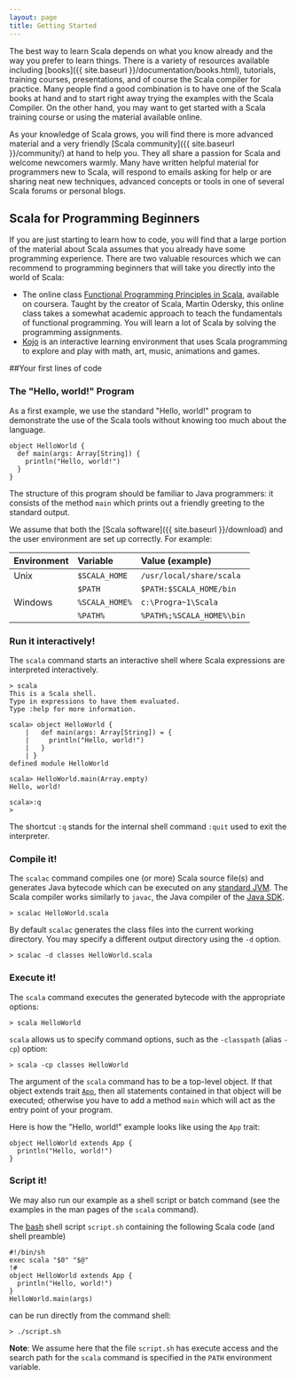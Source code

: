 ```yaml
---
layout: page
title: Getting Started
---
```


The best way to learn Scala depends on what you know already and the way you prefer to learn things. There is a variety of resources available including [books]({{ site.baseurl }}/documentation/books.html), tutorials, training courses, presentations, and of course the Scala compiler for practice. Many people find a good combination is to have one of the Scala books at hand and to start right away trying the examples with the Scala Compiler. On the other hand, you may want to get started with a Scala training course or using the material available online.

As your knowledge of Scala grows, you will find there is more advanced material and a very friendly [Scala community]({{ site.baseurl }}/community/) at hand to help you. They all share a passion for Scala and welcome newcomers warmly. Many have written helpful material for programmers new to Scala, will respond to emails asking for help or are sharing neat new techniques, advanced concepts or tools in one of several Scala forums or personal blogs.


## Scala for Programming Beginners

If you are just starting to learn how to code, you will find that a large portion of the material about Scala assumes that you already have some programming experience. There are two valuable resources which we can recommend to programming beginners that will take you directly into the world of Scala:

* The online class [Functional Programming Principles in Scala](https://www.coursera.org/course/progfun), available on coursera. Taught by the creator of Scala, Martin Odersky, this online class takes a somewhat academic approach to teach the fundamentals of functional programming. You will learn a lot of Scala by solving the programming assignments.
* [Kojo](http://www.kogics.net/sf:kojo) is an interactive learning environment that uses Scala programming to explore and play with math, art, music, animations and games.

##Your first lines of code

### The "Hello, world!" Program

As a first example, we use the standard "Hello, world!" program to demonstrate the use of the Scala tools without knowing too much about the language.

    object HelloWorld {
      def main(args: Array[String]) {
        println("Hello, world!")
      }
    }

The structure of this program should be familiar to Java programmers: it consists of the method `main` which prints out a friendly greeting to the standard output.

We assume that both the [Scala software]({{ site.baseurl  }}/download) and the user environment are set up correctly. For example:

| Environment | Variable         | Value (example)
|:------------|:-----------------|:---------------
| Unix        | `$SCALA_HOME`    | `/usr/local/share/scala`
|             | `$PATH`          | `$PATH:$SCALA_HOME/bin`
| Windows     | `%SCALA_HOME%`   | `c:\Progra~1\Scala`
|             | `%PATH%`         | `%PATH%;%SCALA_HOME%\bin`


### Run it interactively!

The `scala` command starts an interactive shell where Scala expressions are interpreted interactively.

    > scala
    This is a Scala shell.
    Type in expressions to have them evaluated.
    Type :help for more information.

    scala> object HelloWorld {
        |   def main(args: Array[String]) = {
        |     println("Hello, world!")
        |   }
        | }
    defined module HelloWorld

    scala> HelloWorld.main(Array.empty)
    Hello, world!

    scala>:q
    >

The shortcut `:q` stands for the internal shell command `:quit` used to exit the interpreter.

### Compile it!

The `scalac` command compiles one (or more) Scala source file(s) and generates Java bytecode which can be executed on any [standard JVM](http://java.sun.com/docs/books/jvms/). The Scala compiler works similarly to `javac`, the Java compiler of the [Java SDK](http://java.sun.com/javase/).

    > scalac HelloWorld.scala

By default `scalac` generates the class files into the current working directory. You may specify a different output directory using the `-d` option.

    > scalac -d classes HelloWorld.scala


### Execute it!

The `scala` command executes the generated bytecode with the appropriate options:

    > scala HelloWorld

`scala` allows us to specify command options, such as the `-classpath` (alias `-cp`) option:

    > scala -cp classes HelloWorld

The argument of the `scala` command has to be a top-level object. If that object extends trait [`App`]({{page.docpath}}#scala.App), then all statements contained in that object will be executed; otherwise you have to add a method `main` which will act as the           entry point of your program.

Here is how the "Hello, world!" example looks like using the `App` trait:

    object HelloWorld extends App {
      println("Hello, world!")
    }

### Script it!

We may also run our example as a shell script or batch command (see the examples in the man pages of the `scala` command).

The [bash](http://www.gnu.org/software/bash/) shell script `script.sh` containing the following Scala code (and shell preamble)

    #!/bin/sh
    exec scala "$0" "$@"
    !#
    object HelloWorld extends App {
      println("Hello, world!")
    }
    HelloWorld.main(args)

can be run directly from the command shell:

    > ./script.sh

**Note**: We assume here that the file `script.sh` has execute access and the search path for the `scala` command is specified in the `PATH` environment variable.
